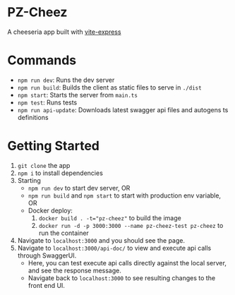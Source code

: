 # PZ-Cheez

A cheeseria app built with [vite-express](https://github.com/szymmis/vite-express)

# Commands

- `npm run dev`: Runs the dev server
- `npm run build`: Builds the client as static files to serve in `./dist`
- `npm start`: Starts the server from `main.ts`
- `npm test`: Runs tests
- `npm run api-update`: Downloads latest swagger api files and autogens ts definitions

# Getting Started

1. `git clone` the app
2. `npm i` to install dependencies
3. Starting 
    - `npm run dev` to start dev server, OR
    - `npm run build` and `npm start` to start with production env variable, OR
    - Docker deploy:
        1. `docker build . -t="pz-cheez"` to build the image
        2. `docker run -d -p 3000:3000 --name pz-cheez-test pz-cheez` to run the container
4. Navigate to `localhost:3000` and you should see the page.
5. Navigate to `localhost:3000/api-doc/` to view and execute api calls through SwaggerUI.
    - Here, you can test execute api calls directly against the local server, and see the response message.
    - Navigate back to `localhost:3000` to see resulting changes to the front end UI.
